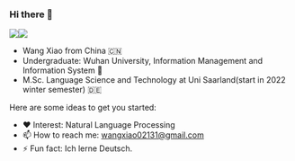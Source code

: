### Hi there 👋

![](https://img.shields.io/badge/Blog-loss4Wang.github.io-orange)![](https://img.shields.io/badge/Email-wangxiao02131%40gmail.com-green)

* Wang Xiao from China 🇨🇳 
* Undergraduate: Wuhan University, Information Management and Information System 🏫 
* M.Sc. Language Science and Technology at Uni Saarland(start in 2022 winter semester) 🇩🇪 


Here are some ideas to get you started:

- ❤️ Interest: Natural Language Processing
- 📫 How to reach me: wangxiao02131@gmail.com
- ⚡ Fun fact: Ich lerne Deutsch.

